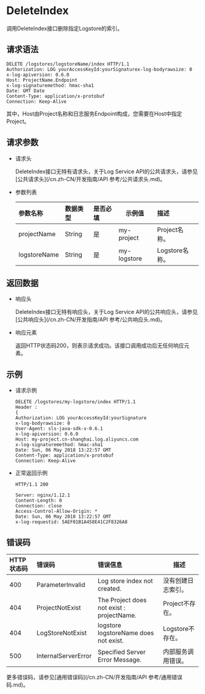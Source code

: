 # DeleteIndex

调用DeleteIndex接口删除指定Logstore的索引。

## 请求语法

```
DELETE /logstores/logstoreName/index HTTP/1.1
Authorization: LOG yourAccessKeyId:yourSignaturex-log-bodyrawsize: 0
x-log-apiversion: 0.6.0
Host: ProjectName.Endpoint
x-log-signaturemethod: hmac-sha1
Date: GMT Date
Content-Type: application/x-protobuf
Connection: Keep-Alive
```

其中，Host由Project名称和日志服务Endpoint构成，您需要在Host中指定Project。

## 请求参数

-   请求头

    DeleteIndex接口无特有请求头，关于Log Service API的公共请求头，请参见[公共请求头](/cn.zh-CN/开发指南/API 参考/公共请求头.md)。

-   参数列表

    |参数名称|数据类型|是否必填|示例值|描述|
    |:---|:---|:---|---|:-|
    |projectName|String|是|my-project|Project名称。|
    |logstoreName|String|是|my-logstore|Logstore名称。|


## 返回数据

-   响应头

    DeleteIndex接口无特有响应头，关于Log Service API的公共响应头，请参见[公共响应头](/cn.zh-CN/开发指南/API 参考/公共响应头.md)。

-   响应元素

    返回HTTP状态码200，则表示请求成功。该接口调用成功后无任何响应元素。


## 示例

-   请求示例

    ```
    DELETE /logstores/my-logstore/index HTTP/1.1
    Header :
    {
    Authorization: LOG yourAccessKeyId:yourSignature
    x-log-bodyrawsize: 0
    User-Agent: sls-java-sdk-v-0.6.1
    x-log-apiversion: 0.6.0
    Host: my-project.cn-shanghai.log.aliyuncs.com
    x-log-signaturemethod: hmac-sha1
    Date: Sun, 06 May 2018 13:22:57 GMT
    Content-Type: application/x-protobuf
    Connection: Keep-Alive
    ```

-   正常返回示例

    ```
    HTTP/1.1 200
    
    Server: nginx/1.12.1
    Content-Length: 0
    Connection: close
    Access-Control-Allow-Origin: *
    Date: Sun, 06 May 2018 13:22:57 GMT
    x-log-requestid: 5AEF01B1A458E41C2F8326A8
    ```


## 错误码

|HTTP状态码|错误码|错误信息|描述|
|:------|:--|:---|--|
|400|ParameterInvalid|Log store index not created.|没有创建日志索引。|
|404|ProjectNotExist|The Project does not exist : projectName.|Project不存在。|
|404|LogStoreNotExist|logstore logstoreName does not exist.|Logstore不存在。|
|500|InternalServerError|Specified Server Error Message.|内部服务调用错误。|

更多错误码，请参见[通用错误码](/cn.zh-CN/开发指南/API 参考/通用错误码.md)。

